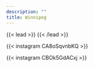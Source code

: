 ```yaml
---
description: ""
title: Winnipeg
---
```


{{< lead >}}
{{< /lead >}}



{{< instagram CA8oSqvnbKQ >}}

{{< instagram CBOk5GdACxj >}}






